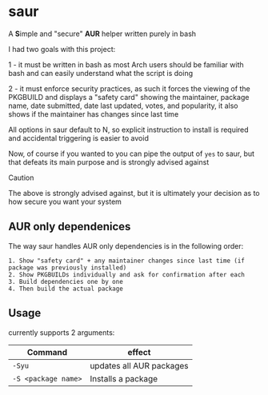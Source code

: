# saur
A **S**imple and "secure" **AUR** helper written purely in bash

I had two goals with this project:

1 - it must be written in bash as most Arch users should be familiar with bash and can easily understand what the script is doing

2 - it must enforce security practices, as such it forces the viewing of the PKGBUILD and displays a "safety card" showing the maintainer, package name, date submitted, date last updated, votes, and popularity, it also shows if the maintainer has changes since last time

All options in saur default to N, so explicit instruction to install is required and accidental triggering is easier to avoid

Now, of course if you wanted to you can pipe the output of `yes` to saur, but that defeats its main purpose and is strongly advised against

> [!CAUTION]
> The above is strongly advised against, but it is ultimately your decision as to how secure you want your system

## AUR only dependenices
The way saur handles AUR only dependencies is in the following order:
```
1. Show "safety card" + any maintainer changes since last time (if package was previously installed)
2. Show PKGBUILDs individually and ask for confirmation after each
3. Build dependencies one by one
4. Then build the actual package
```

## Usage
currently supports 2 arguments:

|Command | effect |
| ------ | ------ |
|`-Syu` | updates all AUR packages|
| `-S <package name>` | Installs a package |
